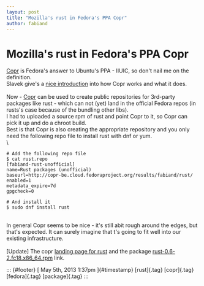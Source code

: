 ```yaml
---
layout: post
title: "Mozilla's rust in Fedora's PPA Copr"
author: fabiand
---
```



Mozilla\'s rust in Fedora\'s PPA Copr
=====================================

[Copr](http://fedoraproject.org/wiki/Category:Copr) is Fedora's answer
to Ubuntu's PPA - IIUIC, so don't nail me on the definition.\
Slavek give's a [nice
introduction](http://bkabrda.wordpress.com/2013/02/08/introducing-copr-build-system/)
into how Copr works and what it does.\
\
Now - [Copr](http://copr-fe.cloud.fedoraproject.org/) can be used to
create public repositories for 3rd-party packages like rust - which can
not (yet) land in the official Fedora repos (in rusts's case because of
the bundling other libs).\
I had to uploaded a source rpm of rust and point Copr to it, so Copr can
pick it up and do a chroot build.\
Best is that Copr is also creating the appropriate repository and you
only need the following repo file to install rust with dnf or yum.\
\

    # Add the following repo file
    $ cat rust.repo 
    [fabiand-rust-unofficial]
    name=Rust packages (unofficial)
    baseurl=http://copr-be.cloud.fedoraproject.org/results/fabiand/rust/
    enabled=1
    metadata_expire=7d
    gpgcheck=0

    # And install it
    $ sudo dnf install rust

\
In general Copr seems to be nice - it's still abit rough around the
edges, but that's expected. It can surely imagine that t's going to fit
well into our existing infrastructure.\
\
\[Update\] The copr [landing page for
rust](http://copr-fe.cloud.fedoraproject.org/coprs/detail/fabiand/rust/)
and the package
[rust-0.6-2.fc18.x86\_64.rpm](http://copr-be.cloud.fedoraproject.org/results/fabiand/rust/fedora-18-x86_64/rust-0.6-2.fc18/rust-0.6-2.fc18.x86_64.rpm)
link.

::: {#footer}
[ May 5th, 2013 1:37pm ]{#timestamp} [rust]{.tag} [copr]{.tag}
[fedora]{.tag} [package]{.tag}
:::
